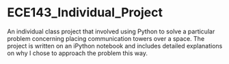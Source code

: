 # ECE143_Individual_Project

An individual class project that involved using Python to solve a particular problem concerning placing communication towers over a space. The project is written on an iPython notebook and includes detailed explanations on why I chose to approach the problem this way.
